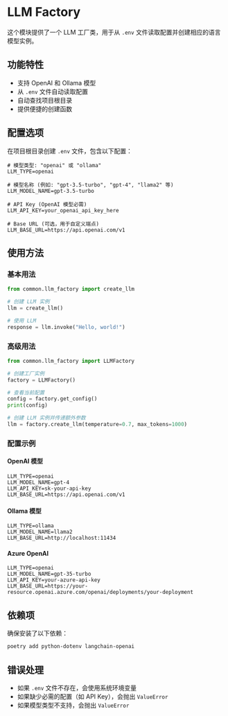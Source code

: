 # LLM Factory

这个模块提供了一个 LLM 工厂类，用于从 `.env` 文件读取配置并创建相应的语言模型实例。

## 功能特性

- 支持 OpenAI 和 Ollama 模型
- 从 `.env` 文件自动读取配置
- 自动查找项目根目录
- 提供便捷的创建函数

## 配置选项

在项目根目录创建 `.env` 文件，包含以下配置：

```env
# 模型类型: "openai" 或 "ollama"
LLM_TYPE=openai

# 模型名称 (例如: "gpt-3.5-turbo", "gpt-4", "llama2" 等)
LLM_MODEL_NAME=gpt-3.5-turbo

# API Key (OpenAI 模型必需)
LLM_API_KEY=your_openai_api_key_here

# Base URL (可选，用于自定义端点)
LLM_BASE_URL=https://api.openai.com/v1
```

## 使用方法

### 基本用法

```python
from common.llm_factory import create_llm

# 创建 LLM 实例
llm = create_llm()

# 使用 LLM
response = llm.invoke("Hello, world!")
```

### 高级用法

```python
from common.llm_factory import LLMFactory

# 创建工厂实例
factory = LLMFactory()

# 查看当前配置
config = factory.get_config()
print(config)

# 创建 LLM 实例并传递额外参数
llm = factory.create_llm(temperature=0.7, max_tokens=1000)
```

### 配置示例

#### OpenAI 模型
```env
LLM_TYPE=openai
LLM_MODEL_NAME=gpt-4
LLM_API_KEY=sk-your-api-key
LLM_BASE_URL=https://api.openai.com/v1
```

#### Ollama 模型
```env
LLM_TYPE=ollama
LLM_MODEL_NAME=llama2
LLM_BASE_URL=http://localhost:11434
```

#### Azure OpenAI
```env
LLM_TYPE=openai
LLM_MODEL_NAME=gpt-35-turbo
LLM_API_KEY=your-azure-api-key
LLM_BASE_URL=https://your-resource.openai.azure.com/openai/deployments/your-deployment
```

## 依赖项

确保安装了以下依赖：

```bash
poetry add python-dotenv langchain-openai
```

## 错误处理

- 如果 `.env` 文件不存在，会使用系统环境变量
- 如果缺少必需的配置（如 API Key），会抛出 `ValueError`
- 如果模型类型不支持，会抛出 `ValueError` 